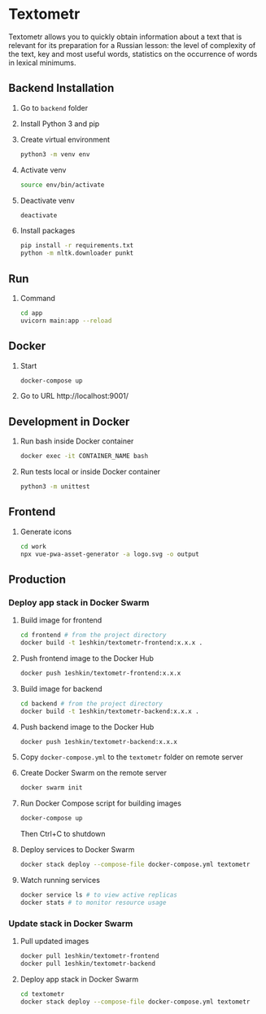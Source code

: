 # Textometr
Textometr allows you to quickly obtain information about a text that is relevant for its preparation for a Russian lesson: the level of complexity of the text, key and most useful words, statistics on the occurrence of words in lexical minimums.

## Backend Installation
1. Go to `backend` folder

2. Install Python 3 and pip

3. Create virtual environment
   ```bash
   python3 -m venv env
   ```

4. Activate venv
   ```bash
   source env/bin/activate
   ```

5. Deactivate venv
   ```bash
   deactivate
   ```

6. Install packages
   ```bash
   pip install -r requirements.txt
   python -m nltk.downloader punkt
   ```

## Run

1. Command
   ```sh
   cd app
   uvicorn main:app --reload
   ```

## Docker

1. Start
   ```bash
   docker-compose up
   ```

2. Go to URL http://localhost:9001/

## Development in Docker

1. Run bash inside Docker container
   ```bash
   docker exec -it CONTAINER_NAME bash
   ```

2. Run tests local or inside Docker container
   ```bash
   python3 -m unittest
   ```

## Frontend

1. Generate icons
   ```bash
   cd work
   npx vue-pwa-asset-generator -a logo.svg -o output
   ```

## Production

### Deploy app stack in Docker Swarm

1. Build image for frontend
   ```bash
   cd frontend # from the project directory
   docker build -t 1eshkin/textometr-frontend:x.x.x .
   ```   
2. Push frontend image to the Docker Hub
   ```bash
   docker push 1eshkin/textometr-frontend:x.x.x
   ```
3. Build image for backend
   ```bash
   cd backend # from the project directory
   docker build -t 1eshkin/textometr-backend:x.x.x .
   ```
4. Push backend image to the Docker Hub
   ```bash
   docker push 1eshkin/textometr-backend:x.x.x
   ```
5. Copy `docker-compose.yml` to the `textometr` folder on remote server

6. Create Docker Swarm on the remote server
   ```bash
   docker swarm init
   ```
7. Run Docker Compose script for building images
   ```bash
   docker-compose up
   ```
   Then Ctrl+C to shutdown
8. Deploy services to Docker Swarm
   ```bash
   docker stack deploy --compose-file docker-compose.yml textometr
   ```
9. Watch running services
   ```bash
   docker service ls # to view active replicas
   docker stats # to monitor resource usage
   ```
### Update stack in Docker Swarm

1. Pull updated images
   ```bash
   docker pull 1eshkin/textometr-frontend
   docker pull 1eshkin/textometr-backend
   ```

2. Deploy app stack in Docker Swarm
   ```bash
   cd textometr
   docker stack deploy --compose-file docker-compose.yml textometr
   ```

